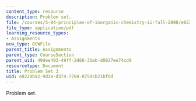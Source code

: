 ```yaml
---
content_type: resource
description: Problem set.
file: /courses/5-04-principles-of-inorganic-chemistry-ii-fall-2008/e8229b929d3ad37477048759cb21bf6d_5_04_f08_ps3.pdf
file_type: application/pdf
learning_resource_types:
- Assignments
ocw_type: OCWFile
parent_title: Assignments
parent_type: CourseSection
parent_uid: 49dee493-49ff-2d68-31eb-d0927ee74cd9
resourcetype: Document
title: Problem Set 3
uid: e8229b92-9d3a-d374-7704-8759cb21bf6d
---
```

Problem set.

